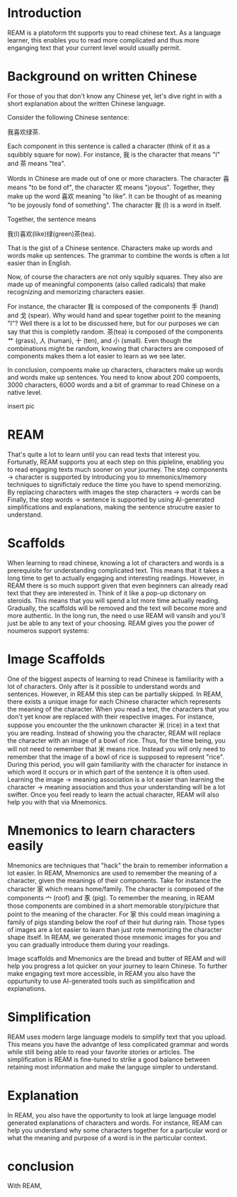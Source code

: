# Introduction

REAM is a platoform tht supports you to read chinese text. As a language learner, this enables you to read more complicated and thus more enganging text that your current level would usually permit.

# Background on written Chinese

For those of you that don't know any Chinese yet, let's dive right in with a short explanation about the written Chinese language.

Consider the following Chinese sentence:

我喜欢绿茶.

Each component in this sentence is called a character (think of it as a squibbly square for now). For instance, 我 is the character that means "I" and 茶 means "tea".

Words in Chinese are made out of one or more characters. The character 喜 means "to be fond of", the character 欢 means "joyous". Together, they make up the word 喜欢 meaning "to like". It can be thought of as meaning "to be joyously fond of something". The character 我 (I) is a word in itself.

Together, the sentence means

我(I)喜欢(like)绿(green)茶(tea).

That is the gist of a Chinese sentence. Characters make up words and words make up sentences. The grammar to combine the words is often a lot easier than in English.

Now, of course the characters are not only squibly squares. They also are made up of meaningful components (also called radicals) that make recognizing and memorizing characters easier.

For instance, the character 我 is composed of the components 手 (hand) and 戈 (spear). Why would hand and spear together point to the meaning "I"? Well there is a lot to be discussed here, but for our purposes we can say that this is completly random.
茶(tea) is composed of the components 艹 (grass), 人 (human), 十 (ten), and 小 (small). Even though the combinations might be random, knowing that characters are composed of components makes them a lot easier to learn as we see later.

In conclusion, compoents make up characters, characters make up words and words make up sentences. You need to know about 200 compoents, 3000 characters, 6000 words and a bit of grammar to read Chinese on a native level.

insert pic

# REAM

That's quite a lot to learn until you can read texts that interest you. Fortunatly, REAM supports you at each step on this pipleline, enabling you to read engaging texts much sooner on your journey.
The step components -> character is supported by introducing you to mnemonics/memory techniques to significtaly reduce the time you have to spend memorizing.
By replacing characters with images the step characters -> words can be
Finally, the step words -> sentence is supported by using AI-generated simplifications and explanations, making the sentence strucutre easier to understand.

# Scaffolds

When learning to read chinese, knowing a lot of characters and words is a prerequisite for understanding complicated text. This means that it takes a long time to get to actually engaging and interesting readings. However, in REAM there is so much support given that even beginners can already read text that they are interested in. Think of it like a pop-up dictonary on steroids.
This means that you will spend a lot more time actually reading. Gradually, the scaffolds will be removed and the text will become more and more authentic. In the long run, the need o use REAM will vansih and you'll just be able to any text of your choosing.
REAM gives you the power of noumeros support systems:

# Image Scaffolds

One of the biggest aspects of learning to read Chinese is familiarity with a lot of characters. Only after is it possible to understand words and sentences. However, in REAM this step can be partially skipped. In REAM, there exists a unique image for each Chinese character which represents the meaning of the character. When you read a text, the characters that you don't yet know are replaced with their respective images. For instance, suppose you encounter the the unknown character 米 (rice) in a text that you are reading. Instead of showing you the character, REAM will replace the character with an image of a bowl of rice. Thus, for the time being, you will not need to remember that 米 means rice. Instead you will only need to remember that the image of a bowl of rice is supposed to represent "rice". During this period, you will gain familiarity with the character for instance in which word it occurs or in which part of the sentence it is often used. Learning the image -> meaning association is a lot easier than learning the character -> meaning association and thus your understanding will be a lot swifter. Once you feel ready to learn the actual character, REAM will also help you with that via Mnemonics.

# Mnemonics to learn characters easily

Mnemonics are techniques that "hack" the brain to remember information a lot easier. In REAM, Mnemonics are used to remember the meaning of a character, given the meanings of their components. Take for instance the character 家 which means home/family. The character is composed of the components 宀 (roof) and 豕 (pig). To remember the meaning, in REAM those components are combined in a short memorable story/picture that point to the meaning of the character. For 家 this could mean imagining a family of pigs standing below the roof of their hut during rain.
Those types of images are a lot easier to learn than just rote memorizing the character shape itself. In REAM, we generated those mnemonic images for you and you can gradually introduce them during your readings.

Image scaffolds and Mnemonics are the bread and butter of REAM and will help you progress a lot quicker on your journey to learn Chinese. To further make engaging text more accessible, in REAM you also have the oppurtunity to use AI-generated tools such as simplification and explanations.

# Simplification

REAM uses modern large language models to simplify text that you upload. This means you have the advantge of less complicated grammar and words while still being able to read your favorite stories or articles. The simplification is REAM is fine-tuned to strike a good balance between retaining most information and make the languge simpler to understand.

# Explanation

In REAM, you also have the opportunity to look at large language model generated explanations of characters and words. For instance, REAM can help you understand why some characters together for a particular word or what the meaning and purpose of a word is in the particular context.

# conclusion

With REAM,
